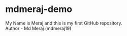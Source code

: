 # mdmeraj-demo

My Name is Meraj and this is my first GitHub repository.
<br>
Author - Md Meraj (mdmeraj19)
